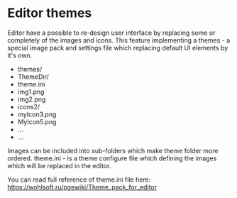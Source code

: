 # Editor themes
Editor have a possible to re-design user interface by replacing some or completely of the images and icons. This feature implementing a themes - a special image pack and settings file which replacing default UI elements by it's own.

* themes/
 * ThemeDir/
  * theme.ini
  * img1.png
  * img2.png
  * icons2/
   * myIcon3.png
   * MyIcon5.png
   * ...
  * ...
  
Images can be included into sub-folders which make theme folder more ordered.
theme.ini - is a theme configure file which defining the images which will be replaced in the editor.
   
You can read full reference of theme.ini file here: https://wohlsoft.ru/pgewiki/Theme_pack_for_editor